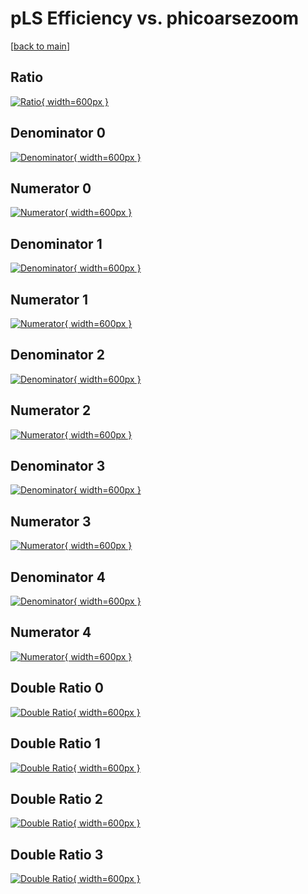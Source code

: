 # pLS Efficiency vs. phicoarsezoom

[[back to main](./)]



## Ratio

[![Ratio](../mtv/var/pLS_base_0_-1_eff_phicoarsezoom.png){ width=600px }](../mtv/var/pLS_base_0_-1_eff_phicoarsezoom.pdf)

## Denominator 0

[![Denominator](../mtv/den/pLS_base_0_-1_eff_phicoarsezoom_den0.png){ width=600px }](../mtv/den/pLS_base_0_-1_eff_phicoarsezoom_den0.pdf)

## Numerator 0

[![Numerator](../mtv/num/pLS_base_0_-1_eff_phicoarsezoom_num0.png){ width=600px }](../mtv/num/pLS_base_0_-1_eff_phicoarsezoom_num0.pdf)

## Denominator 1

[![Denominator](../mtv/den/pLS_base_0_-1_eff_phicoarsezoom_den1.png){ width=600px }](../mtv/den/pLS_base_0_-1_eff_phicoarsezoom_den1.pdf)

## Numerator 1

[![Numerator](../mtv/num/pLS_base_0_-1_eff_phicoarsezoom_num1.png){ width=600px }](../mtv/num/pLS_base_0_-1_eff_phicoarsezoom_num1.pdf)

## Denominator 2

[![Denominator](../mtv/den/pLS_base_0_-1_eff_phicoarsezoom_den2.png){ width=600px }](../mtv/den/pLS_base_0_-1_eff_phicoarsezoom_den2.pdf)

## Numerator 2

[![Numerator](../mtv/num/pLS_base_0_-1_eff_phicoarsezoom_num2.png){ width=600px }](../mtv/num/pLS_base_0_-1_eff_phicoarsezoom_num2.pdf)

## Denominator 3

[![Denominator](../mtv/den/pLS_base_0_-1_eff_phicoarsezoom_den3.png){ width=600px }](../mtv/den/pLS_base_0_-1_eff_phicoarsezoom_den3.pdf)

## Numerator 3

[![Numerator](../mtv/num/pLS_base_0_-1_eff_phicoarsezoom_num3.png){ width=600px }](../mtv/num/pLS_base_0_-1_eff_phicoarsezoom_num3.pdf)

## Denominator 4

[![Denominator](../mtv/den/pLS_base_0_-1_eff_phicoarsezoom_den4.png){ width=600px }](../mtv/den/pLS_base_0_-1_eff_phicoarsezoom_den4.pdf)

## Numerator 4

[![Numerator](../mtv/num/pLS_base_0_-1_eff_phicoarsezoom_num4.png){ width=600px }](../mtv/num/pLS_base_0_-1_eff_phicoarsezoom_num4.pdf)

## Double Ratio 0

[![Double Ratio](../mtv/ratio/pLS_base_0_-1_eff_phicoarsezoom_ratio0.png){ width=600px }](../mtv/ratio/pLS_base_0_-1_eff_phicoarsezoom_ratio0.pdf)

## Double Ratio 1

[![Double Ratio](../mtv/ratio/pLS_base_0_-1_eff_phicoarsezoom_ratio1.png){ width=600px }](../mtv/ratio/pLS_base_0_-1_eff_phicoarsezoom_ratio1.pdf)

## Double Ratio 2

[![Double Ratio](../mtv/ratio/pLS_base_0_-1_eff_phicoarsezoom_ratio2.png){ width=600px }](../mtv/ratio/pLS_base_0_-1_eff_phicoarsezoom_ratio2.pdf)

## Double Ratio 3

[![Double Ratio](../mtv/ratio/pLS_base_0_-1_eff_phicoarsezoom_ratio3.png){ width=600px }](../mtv/ratio/pLS_base_0_-1_eff_phicoarsezoom_ratio3.pdf)


